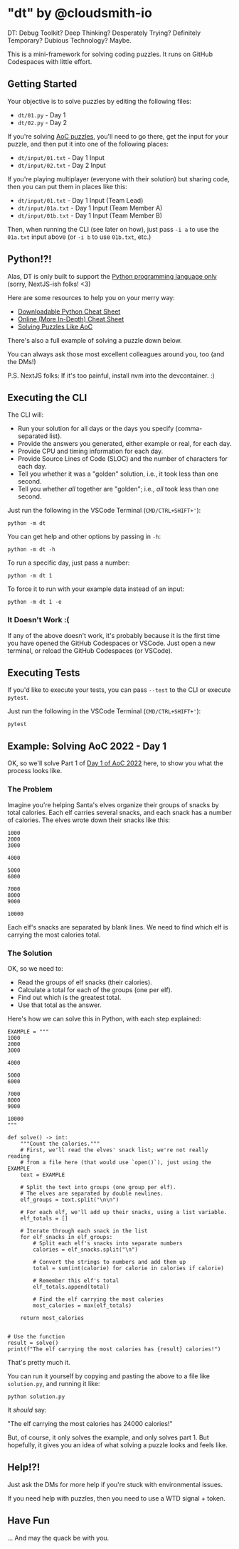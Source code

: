 # "dt" by @cloudsmith-io

DT: Debug Toolkit? Deep Thinking? Desperately Trying? Definitely Temporary? Dubious Technology? Maybe.

This is a mini-framework for solving coding puzzles. It runs on GitHub Codespaces with little effort.

## Getting Started

Your objective is to solve puzzles by editing the following files:

- `dt/01.py` - Day 1
- `dt/02.py` - Day 2

If you're solving [AoC puzzles](https://adventofcode.com/), you'll need to go there, get the input for your puzzle, and then put it into one of the following places:

- `dt/input/01.txt` - Day 1 Input
- `dt/input/02.txt` - Day 2 Input

If you're playing multiplayer (everyone with their solution) but sharing code, then you can put them in places like this:

- `dt/input/01.txt` - Day 1 Input (Team Lead)
- `dt/input/01a.txt` - Day 1 Input (Team Member A)
- `dt/input/01b.txt` - Day 1 Input (Team Member B)

Then, when running the CLI (see later on how), just pass `-i a` to use the `01a.txt` input above (or `-i b` to use `01b.txt`, etc.)

## Python!?!

Alas, DT is only built to support the [Python programming language only](https://docs.python.org/3/) (sorry, NextJS-ish folks! <3)

Here are some resources to help you on your merry way:

- [Downloadable Python Cheat Sheet](https://github.com/ehmatthes/pcc_3e/releases/download/v1.0.0/beginners_python_cheat_sheet_pcc_all.pdf)
- [Online (More In-Depth) Cheat Sheet](https://www.pythoncheatsheet.org/cheatsheet/basics)
- [Solving Puzzles Like AoC](https://realpython.com/python-advent-of-code/)

There's also a full example of solving a puzzle down below.

You can always ask those most excellent colleagues around you, too (and the DMs!)

P.S. NextJS folks: If it's too painful, install nvm into the devcontainer. :)

## Executing the CLI

The CLI will:

- Run your solution for all days or the days you specify (comma-separated list).
- Provide the answers you generated, either example or real, for each day.
- Provide CPU and timing information for each day.
- Provide Source Lines of Code (SLOC) and the number of characters for each day.
- Tell you whether it was a "golden" solution, i.e., it took less than one second.
- Tell you whether _all_ together are "golden"; i.e., _all_ took less than one second.

Just run the following in the VSCode Terminal (`CMD/CTRL+SHIFT+'`):

```
python -m dt
```

You can get help and other options by passing in `-h`:

```
python -m dt -h
```

To run a specific day, just pass a number:

```
python -m dt 1
```

To force it to run with your example data instead of an input:

```
python -m dt 1 -e
```

### It Doesn't Work :(

If any of the above doesn't work, it's probably because it is the first time
you have opened the GitHub Codespaces or VSCode. Just open a new terminal, or
reload the GitHub Codespaces (or VSCode).

## Executing Tests

If you'd like to execute your tests, you can pass `--test` to the CLI or execute `pytest`.

Just run the following in the VSCode Terminal (`CMD/CTRL+SHIFT+'`):

```
pytest
```

## Example: Solving AoC 2022 - Day 1

OK, so we'll solve Part 1 of [Day 1 of AoC 2022](https://adventofcode.com/2022/day/1) here, to show you what the process looks like.

### The Problem

Imagine you're helping Santa's elves organize their groups of snacks by total calories. Each elf carries several snacks, and each snack has a number of calories. The elves wrote down their snacks like this:

```
1000
2000
3000

4000

5000
6000

7000
8000
9000

10000
```

Each elf's snacks are separated by blank lines. We need to find which elf is carrying the most calories total.

### The Solution

OK, so we need to:

- Read the groups of elf snacks (their calories).
- Calculate a total for each of the groups (one per elf).
- Find out which is the greatest total.
- Use that total as the answer.

Here's how we can solve this in Python, with each step explained:

```
EXAMPLE = """
1000
2000
3000

4000

5000
6000

7000
8000
9000

10000
"""

def solve() -> int:
    """Count the calories."""
    # First, we'll read the elves' snack list; we're not really reading
    # from a file here (that would use `open()`), just using the EXAMPLE
    text = EXAMPLE

    # Split the text into groups (one group per elf).
    # The elves are separated by double newlines.
    elf_groups = text.split("\n\n")

    # For each elf, we'll add up their snacks, using a list variable.
    elf_totals = []

    # Iterate through each snack in the list
    for elf_snacks in elf_groups:
        # Split each elf's snacks into separate numbers
        calories = elf_snacks.split("\n")

        # Convert the strings to numbers and add them up
        total = sum(int(calorie) for calorie in calories if calorie)

        # Remember this elf's total
        elf_totals.append(total)

        # Find the elf carrying the most calories
        most_calories = max(elf_totals)

    return most_calories


# Use the function
result = solve()
print(f"The elf carrying the most calories has {result} calories!")
```

That's pretty much it.

You can run it yourself by copying and pasting the above to a file like
`solution.py`, and running it like:

```
python solution.py
```

It _should_ say:

"The elf carrying the most calories has 24000 calories!"

But, of course, it only solves the example, and only solves part 1. But
hopefully, it gives you an idea of what solving a puzzle looks and feels like.

## Help!?!

Just ask the DMs for more help if you're stuck with environmental issues.

If you need help with puzzles, then you need to use a WTD signal + token.

## Have Fun

... And may the quack be with you.
